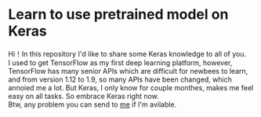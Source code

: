 # Learn to use pretrained model on Keras

Hi！In this repository I'd like to share some Keras knowledge to all of you.  
I used to get TensorFlow as my first deep learning platform, however, TensorFlow has many senior APIs which are difficult for newbees to learn, and from version 1.12 to 1.9, so many APIs have been changed, which annoied me a lot. But Keras, I only know for couple monthes, makes me feel easy on all tasks. So embrace Keras right now.  
Btw, any problem you can send to [me](jumtsai@foxmail.com) if I'm avilable.
